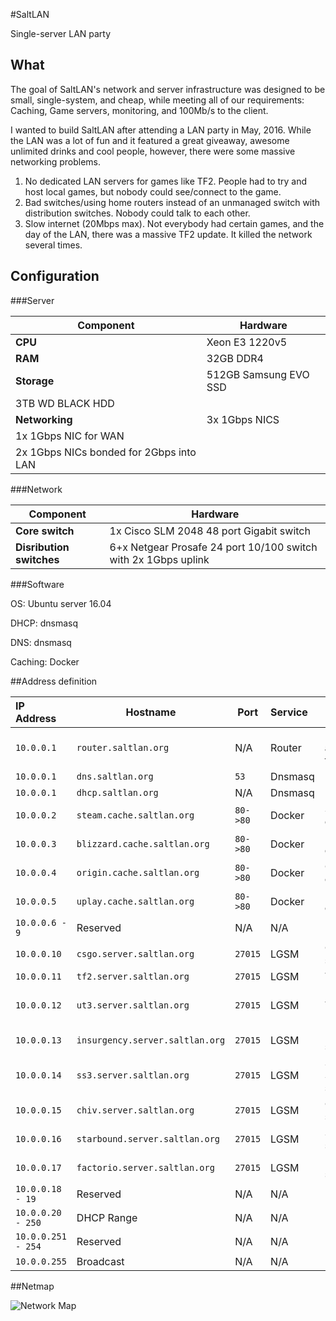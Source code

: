 #SaltLAN

Single-server LAN party

## What

The goal of SaltLAN's network and server infrastructure was designed to be small, single-system, and cheap, while meeting all of our requirements: Caching, Game servers, monitoring, and 100Mb/s to the client.

I wanted to build SaltLAN after attending a LAN party in May, 2016. While the LAN was a lot of fun and it featured a great giveaway, awesome unlimited drinks and cool people, however, there were some massive networking problems.

 1. No dedicated LAN servers for games like TF2. People had to try and host local games, but nobody could see/connect to the game.
 2. Bad switches/using home routers instead of an unmanaged switch with distribution switches. Nobody could talk to each other.
 3. Slow internet (20Mbps max). Not everybody had certain games, and the day of the LAN, there was a massive TF2 update. It killed the network several times.
 
 
## Configuration

###Server

Component | Hardware
--- | ---
**CPU** |Xeon E3 1220v5 
**RAM** |32GB DDR4      
**Storage** | 512GB Samsung EVO SSD
  | 3TB WD BLACK HDD
**Networking**| 3x 1Gbps NICS
  | 1x 1Gbps NIC for WAN
  | 2x 1Gbps NICs bonded for 2Gbps into LAN
  
###Network

Component | Hardware
--- | ---
**Core switch** | 1x Cisco SLM 2048 48 port Gigabit switch
**Disribution switches** | 6+x Netgear Prosafe 24 port 10/100 switch with 2x 1Gbps uplink

###Software


OS: Ubuntu server 16.04

DHCP: dnsmasq

DNS: dnsmasq

Caching: Docker

##Address definition

IP Address | Hostname | Port | Service | Comments
:--- | --- | --- | :--- |--- | 
`10.0.0.1` | `router.saltlan.org` | N/A | Router | Basic NAT and IPv4 forwarding
`10.0.0.1` | `dns.saltlan.org` | `53` | Dnsmasq | DNS
`10.0.0.1` | `dhcp.saltlan.org` | N/A | Dnsmasq | DHCP
`10.0.0.2` | `steam.cache.saltlan.org` | `80->80` | Docker | Steam cache
`10.0.0.3` | `blizzard.cache.saltlan.org` | `80->80` | Docker | Battle.net cache
`10.0.0.4` | `origin.cache.saltlan.org` | `80->80` | Docker | Origin cache
`10.0.0.5` | `uplay.cache.saltlan.org` | `80->80` | Docker | Uplay cache
`10.0.0.6 - 9` | Reserved | N/A | N/A | N/A
`10.0.0.10` | `csgo.server.saltlan.org` | `27015` | LGSM | CS:GO server
`10.0.0.11` | `tf2.server.saltlan.org` | `27015` | LGSM | TF2 server
`10.0.0.12` | `ut3.server.saltlan.org` | `27015` | LGSM | Unreal Tournament 2 server
`10.0.0.13` | `insurgency.server.saltlan.org` | `27015` | LGSM | Insurgency server
`10.0.0.14` | `ss3.server.saltlan.org` | `27015` | LGSM | Serious Sam 3 server
`10.0.0.15` | `chiv.server.saltlan.org` | `27015` | LGSM | Chivalry server
`10.0.0.16` | `starbound.server.saltlan.org` | `27015` | LGSM | Starbound server
`10.0.0.17` | `factorio.server.saltlan.org` | `27015` | LGSM | Factorio server
`10.0.0.18 - 19` | Reserved | N/A | N/A | N/A 
`10.0.0.20 - 250` | DHCP Range | N/A | N/A | N/A
`10.0.0.251 - 254` | Reserved | N/A | N/A | N/A
`10.0.0.255` | Broadcast | N/A | N/A | N/A
##Netmap

![Network Map](https://i.imgur.com/8V0OGwn.png)
